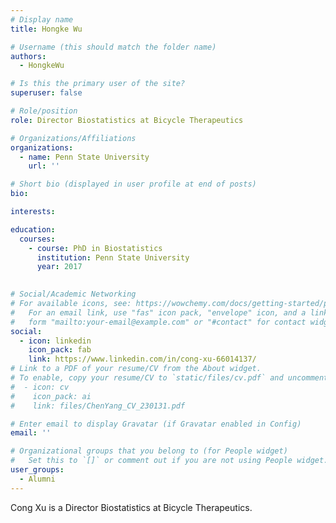 ```yaml
---
# Display name
title: Hongke Wu

# Username (this should match the folder name)
authors:
  - HongkeWu

# Is this the primary user of the site?
superuser: false

# Role/position
role: Director Biostatistics at Bicycle Therapeutics

# Organizations/Affiliations
organizations:
  - name: Penn State University
    url: ''

# Short bio (displayed in user profile at end of posts)
bio: 

interests:

education:
  courses:
    - course: PhD in Biostatistics
      institution: Penn State University
      year: 2017
  

# Social/Academic Networking
# For available icons, see: https://wowchemy.com/docs/getting-started/page-builder/#icons
#   For an email link, use "fas" icon pack, "envelope" icon, and a link in the
#   form "mailto:your-email@example.com" or "#contact" for contact widget.
social:
  - icon: linkedin
    icon_pack: fab
    link: https://www.linkedin.com/in/cong-xu-66014137/
# Link to a PDF of your resume/CV from the About widget.
# To enable, copy your resume/CV to `static/files/cv.pdf` and uncomment the lines below.
#  - icon: cv
#    icon_pack: ai
#    link: files/ChenYang_CV_230131.pdf

# Enter email to display Gravatar (if Gravatar enabled in Config)
email: ''

# Organizational groups that you belong to (for People widget)
#   Set this to `[]` or comment out if you are not using People widget.
user_groups:
  - Alumni
---
```


Cong Xu is a Director Biostatistics at Bicycle Therapeutics.